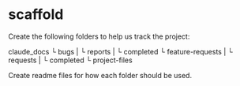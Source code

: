 # scaffold
Create the following folders to help us track the project:

claude_docs
    └ bugs
    |   └ reports
    |   └ completed
    └ feature-requests
    |   └ requests
    |   └ completed
    └ project-files

Create readme files for how each folder should be used. 
